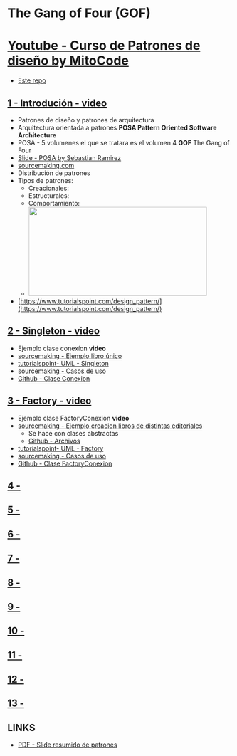 # The Gang of Four (GOF)
# [Youtube - Curso de Patrones de diseño by MitoCode](https://www.youtube.com/watch?v=gocJeOHtj9w&list=PLvimn1Ins-41Uiugt1WbpyFo1XT1WOquL)
- [Este repo](https://github.com/eacevedof/prj_phptests/tree/master/vendor/DesignPatterns/Gof)

## [1 - Introdución - video](https://www.youtube.com/watch?v=cwfuydUHZ7o&list=PLvimn1Ins-41Uiugt1WbpyFo1XT1WOquL&index=1)
- Patrones de diseño y patrones de arquitectura
- Arquitectura orientada a patrones **POSA Pattern Oriented Software Architecture**
- POSA - 5 volumenes el que se tratara es el volumen 4 **GOF** The Gang of Four
- [Slide - POSA by Sebastian Ramirez](https://es.slideshare.net/SebastianRamrez2/patrones-diseo-1)
- [sourcemaking.com](https://sourcemaking.com/design_patterns)
- Distribución de patrones 
- Tipos de patrones:
    - Creacionales:
    - Estructurales:
    - Comportamiento:
    - <img src="https://trello-attachments.s3.amazonaws.com/5b014dcaf4507eacfc1b4540/5b868426d6835a7f513bca60/2486d2aa1759be671d65281d7f426759/image.png" height="200" width="400">
- [https://www.tutorialspoint.com/design_pattern/](https://www.tutorialspoint.com/design_pattern/)

## [2 - Singleton - video](https://www.youtube.com/watch?v=gocJeOHtj9w&list=PLvimn1Ins-41Uiugt1WbpyFo1XT1WOquL&index=2)
- Ejemplo clase conexíon **video**
- [sourcemaking - Ejemplo libro único](https://sourcemaking.com/design_patterns/singleton/php/1)
- [tutorialspoint- UML - Singleton](https://www.tutorialspoint.com/design_pattern/singleton_pattern.htm)
- [sourcemaking - Casos de uso](https://sourcemaking.com/design_patterns/singleton)
- [Github - Clase Conexion](https://github.com/eacevedof/prj_phptests/blob/master/vendor/DesignPatterns/Gof/Singleton/Conexion.php)

## [3 - Factory - video](https://www.youtube.com/watch?v=R6Ef64hDwGo&list=PLvimn1Ins-41Uiugt1WbpyFo1XT1WOquL&index=3)
- Ejemplo clase FactoryConexion **video**
- [sourcemaking - Ejemplo creacion libros de distintas editoriales](https://sourcemaking.com/design_patterns/factory_method/php/1)
    - Se hace con clases abstractas
    - [Github - Archivos](https://github.com/eacevedof/prj_phptests/tree/master/vendor/DesignPatterns/Gof/FactorySM)
- [tutorialspoint- UML - Factory](https://www.tutorialspoint.com/design_pattern/factory_pattern.htm)
- [sourcemaking - Casos de uso](https://sourcemaking.com/design_patterns/factory_method)
- [Github - Clase FactoryConexion](https://github.com/eacevedof/prj_phptests/blob/master/vendor/DesignPatterns/Gof/Singleton/FactoryConexion.php)

## [4 - ]()

## [5 - ]()

## [6 - ]()

## [7 - ]()

## [8 - ]()

## [9 - ]()

## [10 - ]()

## [11 - ]()

## [12 - ]()

## [13 - ]()

## LINKS
- [PDF - Slide resumido de patrones](http://siul02.si.ehu.es/~alfredo/iso/06Patrones.pdf)
